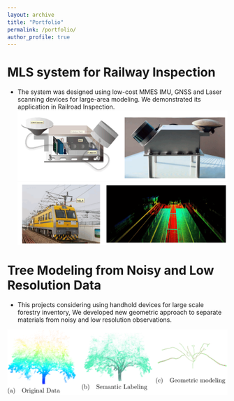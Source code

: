 ```yaml
---
layout: archive
title: "Portfolio"
permalink: /portfolio/
author_profile: true
---
```

# MLS system for Railway Inspection

* The system was designed using low-cost MMES IMU, GNSS and Laser scanning devices for large-area modeling. We demonstrated its application in Railroad Inspection.
![Prototype](../images/projects/2018_1.png)
![Application](../images/projects/2018_2.png)

# Tree Modeling from Noisy and Low Resolution Data

* This projects considering using handhold devices for large scale forestry inventory, We developed new geometric approach to separate materials from noisy and low resolution observations.

![Prototype](../images/projects/geometric_modelling.png)
